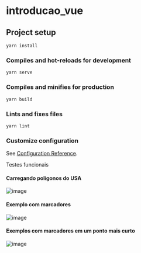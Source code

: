 # introducao_vue

## Project setup
```
yarn install
```

### Compiles and hot-reloads for development
```
yarn serve
```

### Compiles and minifies for production
```
yarn build
```

### Lints and fixes files
```
yarn lint
```

### Customize configuration
See [Configuration Reference](https://cli.vuejs.org/config/).

Testes funcionais

#### Carregando poligonos do USA
![image](https://user-images.githubusercontent.com/6691621/121761581-0ab86b80-cb07-11eb-831a-20c90ac41058.png)

#### Exemplo com marcadores
![image](https://user-images.githubusercontent.com/6691621/121761603-36d3ec80-cb07-11eb-876f-675222ff45c8.png)

#### Exemplos com marcadores em um ponto mais curto
![image](https://user-images.githubusercontent.com/6691621/121761644-6daa0280-cb07-11eb-91bf-888e749f724b.png)


